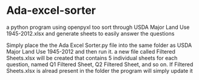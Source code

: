 # Ada-excel-sorter
a python program using openpyxl too sort through USDA Major Land Use 1945-2012.xlsx and generate sheets to easily answer the questions



Simply place the the Ada Excel Sorter.py file into the same folder as USDA Major Land Use 1945-2012 and then run it.
a new file called Filtered Sheets.xlsx will be created that contains 5 individual sheets for each question, named Q1 Filtered Sheet, Q2 Filtered Sheet, and so on. If Filtered Sheets.xlsx is alread present in the folder the program will simply update it
